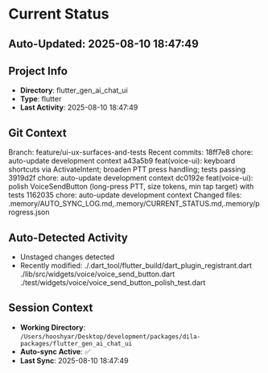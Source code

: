 # Current Status

## Auto-Updated: 2025-08-10 18:47:49

## Project Info
- **Directory**: flutter_gen_ai_chat_ui
- **Type**: flutter
- **Last Activity**: 2025-08-10 18:47:49

## Git Context
Branch: feature/ui-ux-surfaces-and-tests
Recent commits:
18ff7e8 chore: auto-update development context
a43a5b9 feat(voice-ui): keyboard shortcuts via ActivateIntent; broaden PTT press handling; tests passing
3919d2f chore: auto-update development context
dc0192e feat(voice-ui): polish VoiceSendButton (long-press PTT, size tokens, min tap target) with tests
1162035 chore: auto-update development context
Changed files: .memory/AUTO_SYNC_LOG.md,.memory/CURRENT_STATUS.md,.memory/progress.json

## Auto-Detected Activity

- Unstaged changes detected
- Recently modified: ./.dart_tool/flutter_build/dart_plugin_registrant.dart
./lib/src/widgets/voice/voice_send_button.dart
./test/widgets/voice/voice_send_button_polish_test.dart

## Session Context
- **Working Directory**: `/Users/hooshyar/Desktop/development/packages/dila-packages/flutter_gen_ai_chat_ui`
- **Auto-sync Active**: ✅
- **Last Sync**: 2025-08-10 18:47:49

